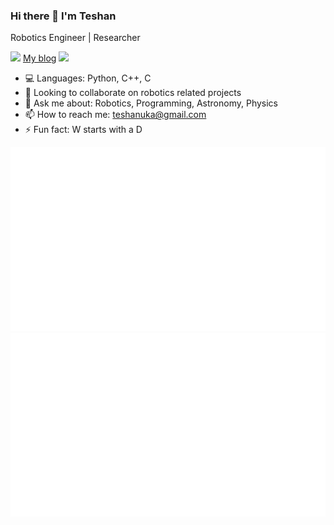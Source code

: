 ### Hi there 👋 I'm Teshan

Robotics Engineer | Researcher 

![](https://via.placeholder.com/15/ff00ff/000000?text=+) [My blog](https://teshanshanuka.github.io/) ![](https://via.placeholder.com/15/ff00ff/000000?text=+)

- :computer: Languages: Python, C++, C
- 👯 Looking to collaborate on robotics related projects
- 💬 Ask me about: Robotics, Programming, Astronomy, Physics
- 📫 How to reach me: teshanuka@gmail.com
- ⚡ Fun fact: W starts with a D


<a href="https://github.com/teshanshanuka/github-stats">
<img src="https://github.com/teshanshanuka/github-stats/blob/master/generated/overview.svg#gh-dark-mode-only" />
<img src="https://github.com/teshanshanuka/github-stats/blob/master/generated/languages.svg#gh-dark-mode-only" />
</a>

